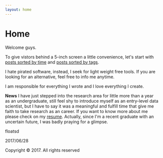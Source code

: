 ```yaml
---
layout: home
---
```

# Home

Welcome guys.

To give vistors behind a 5-inch screen a little convenience, let's start with [posts sorted by time](https://floatsdsds.github.io/posts) and [posts sorted by tags](https://floatsdsds.github.io/tags).

I hate pirated software, instead, I seek for light weight free tools. If you are looking for an alternative, feel free to info me anytime.

I am responsible for everything I wrote and I love everything I create.

**News** I have just stepped into the research area for little more than a year as an undergraduate, still feel shy to introduce myself as an entry-level data scientist, but I have to say it was a meaningful and fulfill time that give me faith to take research as an career. If you want to know more about me please check on my [resume](https://floatsdsds.github.io/floatsd-CV-EN/). Actually, since I'm a recent graduate with an uncertain future, I was badly praying for a glimpse.

floatsd

2017/06/28

Copyright © 2017. All rights reserved
